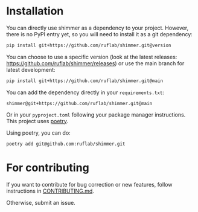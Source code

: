 # Installation

You can directly use shimmer as a dependency to your project.
However, there is no PyPI entry yet, so you will need to install it as a git dependency:

```sh
pip install git+https://github.com/ruflab/shimmer.git@version
```

You can choose to use a specific version 
(look at the latest releases: https://github.com/ruflab/shimmer/releases) or
use the main branch for latest development:

```sh
pip install git+https://github.com/ruflab/shimmer.git@main
```

You can add the dependency directly in your `requirements.txt`:
```
shimmer@git+https://github.com/ruflab/shimmer.git@main
```

Or in your `pyproject.toml` following your package manager instructions.
This project uses [poetry](https://python-poetry.org/).

Using poetry, you can do:
```
poetry add git@github.com:ruflab/shimmer.git
```

# For contributing
If you want to contribute for bug correction or new features, follow instructions in [CONTRIBUTING.md](../CONTRIBUTING.md).

Otherwise, submit an issue.
